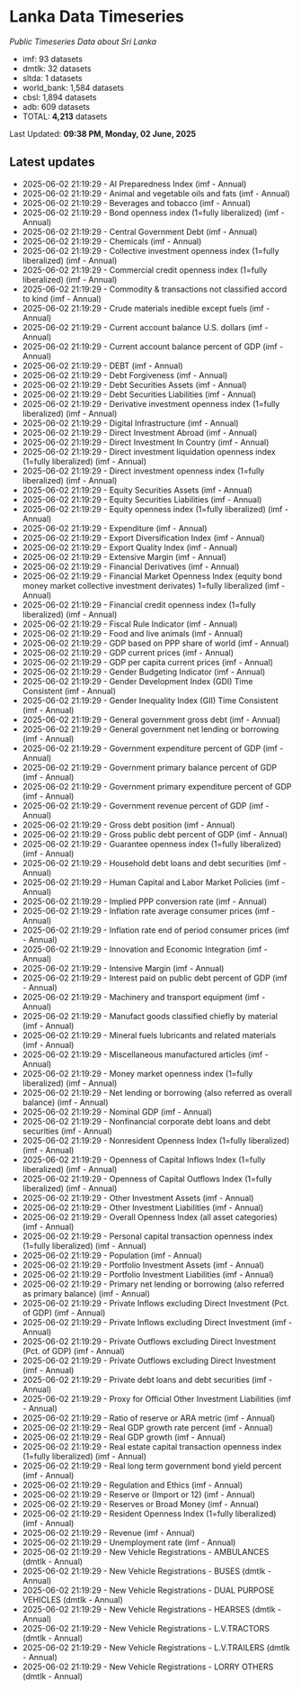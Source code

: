 # Lanka Data Timeseries
*Public Timeseries Data about Sri Lanka*

* imf: 93 datasets
* dmtlk: 32 datasets
* sltda: 1 datasets
* world_bank: 1,584 datasets
* cbsl: 1,894 datasets
* adb: 609 datasets
* TOTAL: **4,213** datasets

Last Updated: **09:38 PM, Monday, 02 June, 2025**

## Latest updates

* 2025-06-02 21:19:29 - AI Preparedness Index (imf - Annual)
* 2025-06-02 21:19:29 - Animal and vegetable oils and fats (imf - Annual)
* 2025-06-02 21:19:29 - Beverages and tobacco (imf - Annual)
* 2025-06-02 21:19:29 - Bond openness index (1=fully liberalized) (imf - Annual)
* 2025-06-02 21:19:29 - Central Government Debt (imf - Annual)
* 2025-06-02 21:19:29 - Chemicals (imf - Annual)
* 2025-06-02 21:19:29 - Collective investment openness index (1=fully liberalized) (imf - Annual)
* 2025-06-02 21:19:29 - Commercial credit openness index (1=fully liberalized) (imf - Annual)
* 2025-06-02 21:19:29 - Commodity & transactions not classified accord to kind (imf - Annual)
* 2025-06-02 21:19:29 - Crude materials inedible except fuels (imf - Annual)
* 2025-06-02 21:19:29 - Current account balance U.S. dollars (imf - Annual)
* 2025-06-02 21:19:29 - Current account balance percent of GDP (imf - Annual)
* 2025-06-02 21:19:29 - DEBT (imf - Annual)
* 2025-06-02 21:19:29 - Debt Forgiveness (imf - Annual)
* 2025-06-02 21:19:29 - Debt Securities Assets (imf - Annual)
* 2025-06-02 21:19:29 - Debt Securities Liabilities (imf - Annual)
* 2025-06-02 21:19:29 - Derivative investment openness index (1=fully liberalized) (imf - Annual)
* 2025-06-02 21:19:29 - Digital Infrastructure (imf - Annual)
* 2025-06-02 21:19:29 - Direct Investment Abroad (imf - Annual)
* 2025-06-02 21:19:29 - Direct Investment In Country (imf - Annual)
* 2025-06-02 21:19:29 - Direct investment liquidation openness index (1=fully liberalized) (imf - Annual)
* 2025-06-02 21:19:29 - Direct investment openness index (1=fully liberalized) (imf - Annual)
* 2025-06-02 21:19:29 - Equity Securities Assets (imf - Annual)
* 2025-06-02 21:19:29 - Equity Securities Liabilities (imf - Annual)
* 2025-06-02 21:19:29 - Equity openness index (1=fully liberalized) (imf - Annual)
* 2025-06-02 21:19:29 - Expenditure (imf - Annual)
* 2025-06-02 21:19:29 - Export Diversification Index (imf - Annual)
* 2025-06-02 21:19:29 - Export Quality Index (imf - Annual)
* 2025-06-02 21:19:29 - Extensive Margin (imf - Annual)
* 2025-06-02 21:19:29 - Financial Derivatives (imf - Annual)
* 2025-06-02 21:19:29 - Financial Market Openness Index (equity bond money market collective investment derivates) 1=fully liberalized (imf - Annual)
* 2025-06-02 21:19:29 - Financial credit openness index (1=fully liberalized) (imf - Annual)
* 2025-06-02 21:19:29 - Fiscal Rule Indicator (imf - Annual)
* 2025-06-02 21:19:29 - Food and live animals (imf - Annual)
* 2025-06-02 21:19:29 - GDP based on PPP share of world (imf - Annual)
* 2025-06-02 21:19:29 - GDP current prices (imf - Annual)
* 2025-06-02 21:19:29 - GDP per capita current prices (imf - Annual)
* 2025-06-02 21:19:29 - Gender Budgeting Indicator (imf - Annual)
* 2025-06-02 21:19:29 - Gender Development Index (GDI) Time Consistent (imf - Annual)
* 2025-06-02 21:19:29 - Gender Inequality Index (GII) Time Consistent (imf - Annual)
* 2025-06-02 21:19:29 - General government gross debt (imf - Annual)
* 2025-06-02 21:19:29 - General government net lending or borrowing (imf - Annual)
* 2025-06-02 21:19:29 - Government expenditure percent of GDP (imf - Annual)
* 2025-06-02 21:19:29 - Government primary balance percent of GDP (imf - Annual)
* 2025-06-02 21:19:29 - Government primary expenditure percent of GDP (imf - Annual)
* 2025-06-02 21:19:29 - Government revenue percent of GDP (imf - Annual)
* 2025-06-02 21:19:29 - Gross debt position (imf - Annual)
* 2025-06-02 21:19:29 - Gross public debt percent of GDP (imf - Annual)
* 2025-06-02 21:19:29 - Guarantee openness index (1=fully liberalized) (imf - Annual)
* 2025-06-02 21:19:29 - Household debt loans and debt securities (imf - Annual)
* 2025-06-02 21:19:29 - Human Capital and Labor Market Policies (imf - Annual)
* 2025-06-02 21:19:29 - Implied PPP conversion rate (imf - Annual)
* 2025-06-02 21:19:29 - Inflation rate average consumer prices (imf - Annual)
* 2025-06-02 21:19:29 - Inflation rate end of period consumer prices (imf - Annual)
* 2025-06-02 21:19:29 - Innovation and Economic Integration (imf - Annual)
* 2025-06-02 21:19:29 - Intensive Margin (imf - Annual)
* 2025-06-02 21:19:29 - Interest paid on public debt percent of GDP (imf - Annual)
* 2025-06-02 21:19:29 - Machinery and transport equipment (imf - Annual)
* 2025-06-02 21:19:29 - Manufact goods classified chiefly by material (imf - Annual)
* 2025-06-02 21:19:29 - Mineral fuels lubricants and related materials (imf - Annual)
* 2025-06-02 21:19:29 - Miscellaneous manufactured articles (imf - Annual)
* 2025-06-02 21:19:29 - Money market openness index (1=fully liberalized) (imf - Annual)
* 2025-06-02 21:19:29 - Net lending or borrowing (also referred as overall balance) (imf - Annual)
* 2025-06-02 21:19:29 - Nominal GDP (imf - Annual)
* 2025-06-02 21:19:29 - Nonfinancial corporate debt loans and debt securities (imf - Annual)
* 2025-06-02 21:19:29 - Nonresident Openness Index (1=fully liberalized) (imf - Annual)
* 2025-06-02 21:19:29 - Openness of Capital Inflows Index (1=fully liberalized) (imf - Annual)
* 2025-06-02 21:19:29 - Openness of Capital Outflows Index (1=fully liberalized) (imf - Annual)
* 2025-06-02 21:19:29 - Other Investment Assets (imf - Annual)
* 2025-06-02 21:19:29 - Other Investment Liabilities (imf - Annual)
* 2025-06-02 21:19:29 - Overall Openness Index (all asset categories) (imf - Annual)
* 2025-06-02 21:19:29 - Personal capital transaction openness index (1=fully liberalized) (imf - Annual)
* 2025-06-02 21:19:29 - Population (imf - Annual)
* 2025-06-02 21:19:29 - Portfolio Investment Assets (imf - Annual)
* 2025-06-02 21:19:29 - Portfolio Investment Liabilities (imf - Annual)
* 2025-06-02 21:19:29 - Primary net lending or borrowing (also referred as primary balance) (imf - Annual)
* 2025-06-02 21:19:29 - Private Inflows excluding Direct Investment (Pct. of GDP) (imf - Annual)
* 2025-06-02 21:19:29 - Private Inflows excluding Direct Investment (imf - Annual)
* 2025-06-02 21:19:29 - Private Outflows excluding Direct Investment (Pct. of GDP) (imf - Annual)
* 2025-06-02 21:19:29 - Private Outflows excluding Direct Investment (imf - Annual)
* 2025-06-02 21:19:29 - Private debt loans and debt securities (imf - Annual)
* 2025-06-02 21:19:29 - Proxy for Official Other Investment Liabilities (imf - Annual)
* 2025-06-02 21:19:29 - Ratio of reserve or ARA metric (imf - Annual)
* 2025-06-02 21:19:29 - Real GDP growth rate percent (imf - Annual)
* 2025-06-02 21:19:29 - Real GDP growth (imf - Annual)
* 2025-06-02 21:19:29 - Real estate capital transaction openness index (1=fully liberalized) (imf - Annual)
* 2025-06-02 21:19:29 - Real long term government bond yield percent (imf - Annual)
* 2025-06-02 21:19:29 - Regulation and Ethics (imf - Annual)
* 2025-06-02 21:19:29 - Reserve or (Import or 12) (imf - Annual)
* 2025-06-02 21:19:29 - Reserves or Broad Money (imf - Annual)
* 2025-06-02 21:19:29 - Resident Openness Index (1=fully liberalized) (imf - Annual)
* 2025-06-02 21:19:29 - Revenue (imf - Annual)
* 2025-06-02 21:19:29 - Unemployment rate (imf - Annual)
* 2025-06-02 21:19:29 - New Vehicle Registrations - AMBULANCES (dmtlk - Annual)
* 2025-06-02 21:19:29 - New Vehicle Registrations - BUSES (dmtlk - Annual)
* 2025-06-02 21:19:29 - New Vehicle Registrations - DUAL PURPOSE VEHICLES (dmtlk - Annual)
* 2025-06-02 21:19:29 - New Vehicle Registrations - HEARSES (dmtlk - Annual)
* 2025-06-02 21:19:29 - New Vehicle Registrations - L.V.TRACTORS (dmtlk - Annual)
* 2025-06-02 21:19:29 - New Vehicle Registrations - L.V.TRAILERS (dmtlk - Annual)
* 2025-06-02 21:19:29 - New Vehicle Registrations - LORRY OTHERS (dmtlk - Annual)